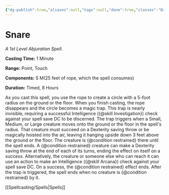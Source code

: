 ```yaml
---
{"dg-publish":true,"aliases":null,"tags":null,"done":true,"classes":"Druid, Ranger, Wizard, Artificer,","spellLevel":1,"school":"Abjuration","source":"XGE","permalink":"/spells/snare/","dgHomeLink":false,"dgPassFrontmatter":true}
---
```


# Snare
*A 1st Level Abjuration Spell.*

**Casting Time:** 1 Minute

**Range:** Point, Touch

**Components:** S M(25 feet of rope, which the spell consumes)

**Duration:** Timed, 8 Hours

As you cast this spell, you use the rope to create a circle with a 5-foot radius on the ground or the floor. When you finish casting, the rope disappears and the circle becomes a magic trap.
This trap is nearly invisible, requiring a successful Intelligence ({@skill Investigation}) check against your spell save DC to be discerned.
The trap triggers when a Small, Medium, or Large creature moves onto the ground or the floor in the spell's radius. That creature must succeed on a Dexterity saving throw or be magically hoisted into the air, leaving it hanging upside down 3 feet above the ground or the floor. The creature is {@condition restrained} there until the spell ends.
A {@condition restrained} creature can make a Dexterity saving throw at the end of each of its turns, ending the effect on itself on a success. Alternatively, the creature or someone else who can reach it can use an action to make an Intelligence ({@skill Arcana}) check against your spell save DC. On a success, the {@condition restrained} effect ends.
After the trap is triggered, the spell ends when no creature is {@condition restrained} by it.

[[Spellcasting/Spells|Spells]]